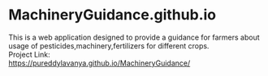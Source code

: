 # MachineryGuidance.github.io
This is a web application designed to provide a guidance for farmers about usage of pesticides,machinery,fertilizers for different crops.<br>
Project Link:<br>
https://pureddylavanya.github.io/MachineryGuidance/
